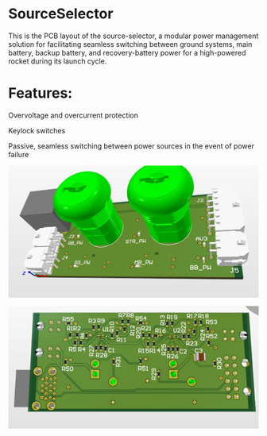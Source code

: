 # SourceSelector

This is the PCB layout of the source-selector, a modular power management solution for facilitating seamless switching between ground systems, main battery, backup battery, and recovery-battery power for a high-powered rocket during its launch cycle.

# __Features:__ 

Overvoltage and overcurrent protection

Keylock switches 

Passive, seamless switching between power sources in the event of power failure

![alt text](https://github.com/rwjmoore/SourceSelector/blob/main/Source%20Selector%20(TOP).jpg)

![alt_text](https://github.com/rwjmoore/SourceSelector/blob/main/Source%20Selector%20(BOTTOM).jpg)



